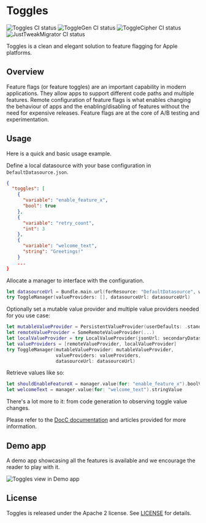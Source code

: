 # Toggles

![Toggles CI status](https://github.com/TogglesPlatform/Toggles/actions/workflows/run-tests-Toggles.yml/badge.svg)
![ToggleGen CI status](https://github.com/TogglesPlatform/Toggles/actions/workflows/run-tests-ToggleGen.yml/badge.svg)
![ToggleCipher CI status](https://github.com/TogglesPlatform/Toggles/actions/workflows/run-tests-ToggleCipher.yml/badge.svg)
![JustTweakMigrator CI status](https://github.com/TogglesPlatform/Toggles/actions/workflows/run-tests-JustTweakMigrator.yml/badge.svg)

Toggles is a clean and elegant solution to feature flagging for Apple platforms.

## Overview

Feature flags (or feature toggles) are an important capability in modern applications. They allow apps to support different code paths and multiple features. Remote configuration of feature flags is what enables changing the behaviour of apps and the enabling/disabling of features without the need for expensive releases.
Feature flags are at the core of A/B testing and experimentation.

## Usage

Here is a quick and basic usage example.

Define a local datasource with your base configuration in `DefaultDatasource.json`.


```json
{
  "toggles": [
    {
      "variable": "enable_feature_x",
      "bool": true
    },
    {
      "variable": "retry_count",
      "int": 3
    },
    {
      "variable": "welcome_text",
      "string": "Greetings!"
    }
    ...
}
```

Allocate a manager to interface with the configuration.

```swift
let datasourceUrl = Bundle.main.url(forResource: "DefaultDatasource", withExtension: "json")!
try ToggleManager(valueProviders: [], datasourceUrl: datasourceUrl)
```

Optionally set a mutable value provider and multiple value providers needed for you use case: 

```swift
let mutableValueProvider = PersistentValueProvider(userDefaults: .standard)
let remoteValueProvider = SomeRemoteValueProvider(...)
let localValueProvider = try LocalValueProvider(jsonUrl: secondaryDatasourceUrl)
let valueProviders = [remoteValueProvider, localValueProvider]
try ToggleManager(mutableValueProvider: mutableValueProvider,
                  valueProviders: valueProviders,
                  datasourceUrl: datasourceUrl)
```

Retrieve values like so:

```swift
let shouldEnableFeatureX = manager.value(for: "enable_feature_x").boolValue
let welcomeText = manager.value(for: "welcome_text").stringValue
```

There's a lot more to it: from code generation to observing toggle value changes.

Please refer to the [DocC documentation](https://albertodebortoli.github.io/Toggles/documentation/toggles/) and articles provided for more information.

## Demo app

A demo app showcasing all the features is available and we encourage the reader to play with it. 

![Toggles view in Demo app](Sources/Toggles.docc/Resources/DemoApp_iPad.png)


## License

Toggles is released under the Apache 2 license. See [LICENSE](LICENSE) for details.

